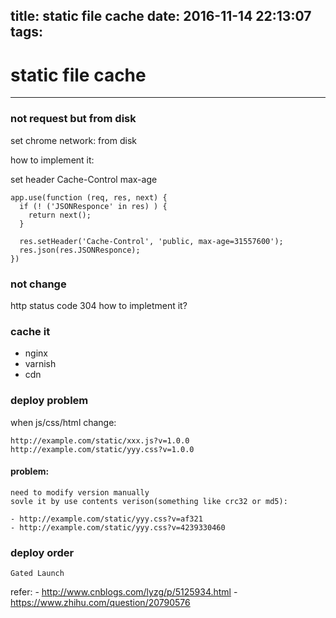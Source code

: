 title: static file cache
date: 2016-11-14 22:13:07
tags:
---
# static file cache

------

### not request but from disk 

set chrome network: 
from disk

how to implement it:

set header Cache-Control max-age


    app.use(function (req, res, next) {
      if (! ('JSONResponce' in res) ) {
        return next();
      }
    
      res.setHeader('Cache-Control', 'public, max-age=31557600');
      res.json(res.JSONResponce);
    })


### not change
http status code 304
how to impletment it?


### cache it 
  - nginx 
  - varnish 
  - cdn

### deploy problem
when js/css/html change:
 
    http://example.com/static/xxx.js?v=1.0.0
    http://example.com/static/yyy.css?v=1.0.0

#### problem:
    need to modify version manually
    sovle it by use contents verison(something like crc32 or md5):
    
    - http://example.com/static/yyy.css?v=af321
    - http://example.com/static/yyy.css?v=4239330460
    
### deploy order 
    Gated Launch
    
refer:
    - http://www.cnblogs.com/lyzg/p/5125934.html
    - https://www.zhihu.com/question/20790576
    
    


